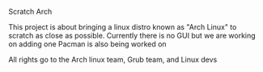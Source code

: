 Scratch Arch


This project is about bringing a linux distro known as "Arch Linux" to scratch as close as possible.
Currently there is no GUI but we are working on adding one
Pacman is also being worked on

All rights go to the Arch linux team, Grub team, and Linux devs 
